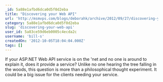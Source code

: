 ```yaml
---
_id: 5a88e1afbd6dca0d5f0d2eba
title: "Discovering your Web API"
url: 'http://msmvps.com/blogs/deborahk/archive/2012/09/27/discovering-your-web-api.aspx'
category: 5a88e1afbd6dca0d5f0d2eba
slug: 'discovering-your-web-api'
user_id: 5a83ce59d6eb0005c4ecda2c
username: 'bill-s'
createdOn: '2012-10-05T18:04:04.000Z'
tags: []
---
```


If your ASP.NET Web API service is on the 'net and no one is around to explain it, does it provide a service? Unlike no one hearing the tree falling in the woods, this question is more than a philosophical thought experiment. It could be a big issue for the clients needing your service.
